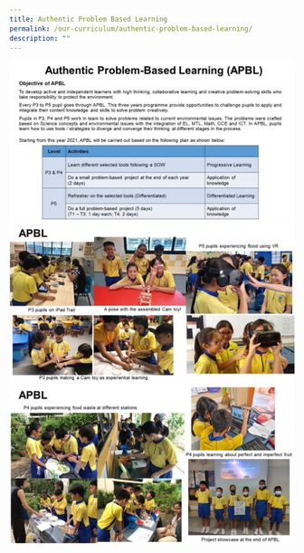 ```yaml
---
title: Authentic Problem Based Learning
permalink: /our-curriculum/authentic-problem-based-learning/
description: ""
---
```

![](/images/APBL/apblSlide1.jpeg)
![](/images/APBL/apblSlide2.jpeg)
![](/images/APBL/apblSlide3.jpeg)
